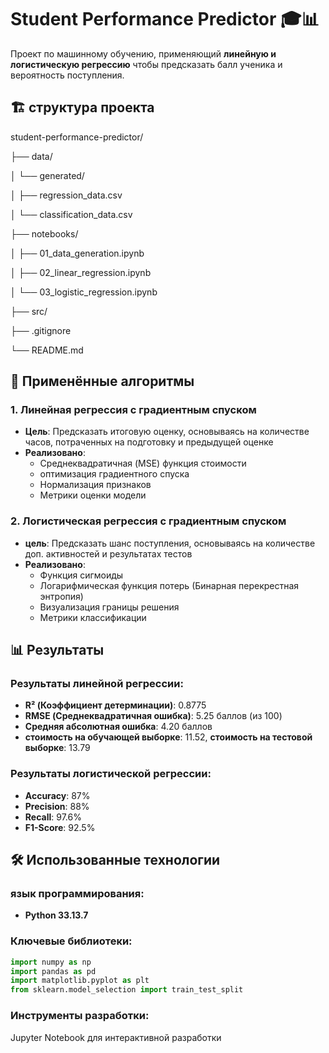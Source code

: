 
# Student Performance Predictor 🎓📊

Проект по машинному обучению, применяющий **линейную и логистическую регрессию** чтобы предсказать балл ученика и вероятность поступления.
## 🏗️ структура проекта
student-performance-predictor/

├── data/

│ └── generated/

│ ├── regression_data.csv

│ └── classification_data.csv

├── notebooks/

│ ├── 01_data_generation.ipynb

│ ├── 02_linear_regression.ipynb

│ └── 03_logistic_regression.ipynb

├── src/

├── .gitignore

└── README.md
## 🧮 Применённые алгоритмы

### 1. Линейная регрессия с градиентным спуском
- **Цель**: Предсказать итоговую оценку, основываясь на количестве часов, потраченных на подготовку и предыдущей оценке
- **Реализовано**:
  - Среднеквадратичная (MSE) функция стоимости
  - оптимизация градиентного спуска
  - Нормализация признаков
  - Метрики оценки модели

### 2. Логистическая регрессия с градиентным спуском
- **цель**: Предсказать шанс поступления, основываясь на количестве доп. активностей и результатах тестов
- **Реализовано**:
  - Функция сигмоиды
  - Логарифмическая функция потерь (Бинарная перекрестная энтропия)
  - Визуализация границы решения
  - Метрики классификации

## 📊 Результаты

### Результаты линейной регрессии:
- **R² (Коэффициент детерминации)**: 0.8775
- **RMSE (Среднеквадратичная ошибка)**: 5.25 баллов (из 100)
- **Средняя абсолютная ошибка**: 4.20 баллов
- **стоимость на обучающей выборке**: 11.52,  **стоимость на тестовой выборке**: 13.79

### Результаты логистической регрессии:
- **Accuracy**: 87%
- **Precision**: 88%
- **Recall**: 97.6%
- **F1-Score**: 92.5%

## 🛠️ Использованные технологии

### язык программирования:
- **Python 33.13.7**

### Ключевые библиотеки:
```python
import numpy as np
import pandas as pd
import matplotlib.pyplot as plt
from sklearn.model_selection import train_test_split
```
### Инструменты разработки:
Jupyter Notebook для интерактивной разработки